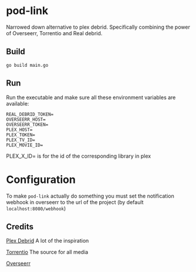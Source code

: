 # pod-link
Narrowed down alternative to plex debrid. Specifically combining the power of Overseerr, Torrentio and Real debrid.
## Build
`go build main.go`

## Run
Run the executable and make sure all these environment variables are available:
```
REAL_DEBRID_TOKEN=
OVERSEERR_HOST=
OVERSEERR_TOKEN=
PLEX_HOST=
PLEX_TOKEN=
PLEX_TV_ID=
PLEX_MOVIE_ID=
```
PLEX_X_ID= is for the id of the corresponding library in plex

# Configuration
To make `pod-link` actually do something you must set the notification webhook in overseerr to the url of the project (by default `localhost:8080/webhook`)

## Credits
[Plex Debrid](https://github.com/itsToggle/plex_debrid/) A lot of the inspiration

[Torrentio](https://github.com/TheBeastLT/torrentio-scraper) The source for all media

[Overseerr](https://github.com/sct/overseerr)
